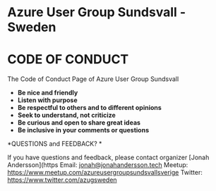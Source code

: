 # Azure User Group Sundsvall - Sweden
# CODE OF CONDUCT

The Code of Conduct Page of Azure User Group Sundsvall

* **Be nice and friendly**
* **Listen with purpose**
* **Be respectful to others and to different opinions**
* **Seek to understand, not criticize**
* **Be curious and open to share great ideas**
* **Be inclusive in your comments or questions**

*QUESTIONS and FEEDBACK? *

If you have questions and feedback, 
please contact organizer [Jonah Andersson](https
Email: jonah@jonahandersson.tech
Meetup: https://www.meetup.com/azureusergroupsundsvallsverige 
Twitter: https://www.twitter.com/azugsweden
